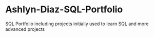 # Ashlyn-Diaz-SQL-Portfolio
SQL Portfolio including projects initially used to learn SQL and more advanced projects

